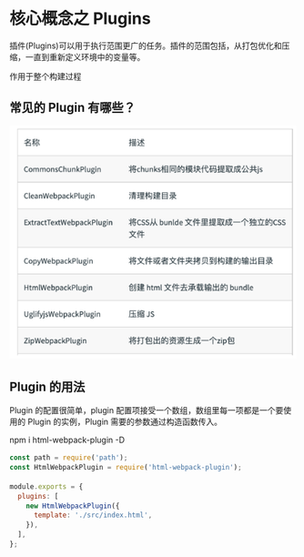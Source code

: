 # 核心概念之 Plugins

插件(Plugins)可以用于执行范围更广的任务。插件的范围包括，从打包优化和压缩，一直到重新定义环境中的变量等。

作用于整个构建过程

## 常见的 Plugin 有哪些？

![Plugins_170453.png](../img/Plugins_170453.png)

## Plugin 的用法

Plugin 的配置很简单，plugin 配置项接受一个数组，数组里每一项都是一个要使用的 Plugin 的实例，Plugin 需要的参数通过构造函数传入。

npm i html-webpack-plugin -D

```js
const path = require('path');
const HtmlWebpackPlugin = require('html-webpack-plugin');

module.exports = {
  plugins: [
    new HtmlWebpackPlugin({
      template: './src/index.html',
    }),
  ],
};
```

